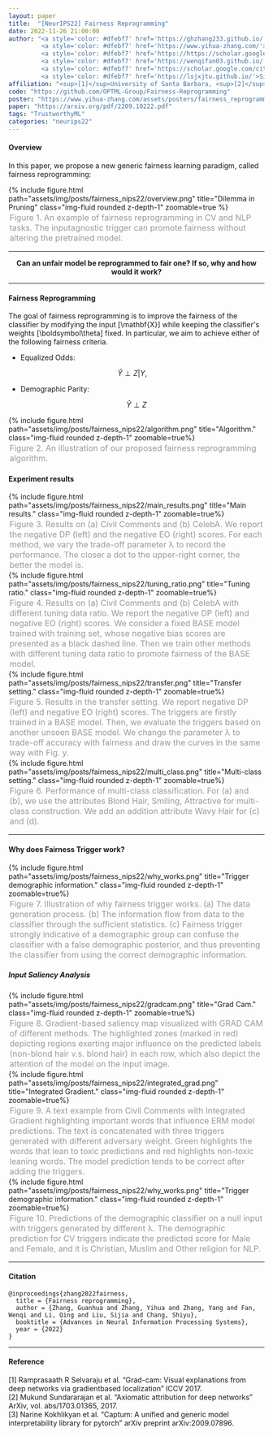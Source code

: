 ```yaml
---
layout: paper
title:  "[NeurIPS22] Fairness Reprogramming"
date: 2022-11-26 21:00:00
author: "<a style='color: #dfebf7' href='https://ghzhang233.github.io/'>Guanhua Zhang</a><sup>[1]</sup>*,
         <a style='color: #dfebf7' href='https://www.yihua-zhang.com/'>Yihua Zhang</a><sup>[2]</sup>*,
         <a style='color: #dfebf7' href='https://https://scholar.google.com/citations?hl=zh-CN&user=_-5PSgQAAAAJ/'>Yang Zhang</a><sup>[3]</sup>,
         <a style='color: #dfebf7' href='https://wenqifan03.github.io/'>Wenqi Fan</a><sup>[4]</sup>,
         <a style='color: #dfebf7' href='https://scholar.google.com/citations?hl=zh-CN&user=XRB2rKIAAAAJ'>Qing Li</a><sup>[4]</sup>,
         <a style='color: #dfebf7' href='https://lsjxjtu.github.io/'>Sijia Liu</a><sup>[2,4]</sup>"
affiliation: "<sup>[1]</sup>University of Santa Barbara, <sup>[2]</sup>Michigan State University, <sup>[3]</sup>MIT-IBM Watson AI Lab, <sup>[4]</sup>The Hong Kong Polytechnic University"
code: "https://github.com/OPTML-Group/Fairness-Reprogramming"
poster: "https://www.yihua-zhang.com/assets/posters/fairness_reprogramming.pdf"
paper: "https://arxiv.org/pdf/2209.10222.pdf"
tags: "TrustworthyML"
categories: "neurips22"
---
```


#### Overview

In this paper, we propose a new generic fairness learning paradigm,
called fairness reprogramming: 

<div class="row">
    <div class="col-sm mt-3 mt-md-0">
        {% include figure.html path="assets/img/posts/fairness_nips22/overview.png" title="Dilemma in Pruning" class="img-fluid rounded z-depth-1" zoomable=true %}
    </div>
</div>
<div class="caption" style="color: #999; font-size:16px; padding: 2px;">
    Figure 1. An example of fairness reprogramming in CV and NLP tasks. The inputagnostic trigger can promote fairness without altering the pretrained model.
</div>

---

<center>
<b>
Can an unfair model be reprogrammed to fair one?
If so, why and how would it work?
</b>
<br>
</center>

---

#### Fairness Reprogramming

The goal of fairness reprogramming is to improve the fairness of the classifier by modifying the input \[\mathbf{X}\] while keeping the classifier's weights \[\boldsymbol\theta\] fixed. In particular, we aim to achieve either of the following fairness criteria.

* Equalized Odds:

$$
\hat{Y} \perp Z | Y, \quad
$$

* Demographic Parity:

$$
\hat{Y} \perp Z
$$

<div class="row">
    <div class="col-sm mt-3 mt-md-0">
        {% include figure.html path="assets/img/posts/fairness_nips22/algorithm.png" title="Algorithm." class="img-fluid rounded z-depth-1" zoomable=true%}
    </div>
</div>
<div class="caption" style="color: #999; font-size:16px; padding: 2px;">
    Figure 2. An illustration of our proposed fairness reprogramming algorithm.
</div>

#### Experiment results

<div class="row">
    <div class="col-sm mt-3 mt-md-0">
        {% include figure.html path="assets/img/posts/fairness_nips22/main_results.png" title="Main results." class="img-fluid rounded z-depth-1" zoomable=true%}
    </div>
</div>
<div class="caption" style="color: #999; font-size:16px; padding: 2px;">
    Figure 3. Results on (a) Civil Comments and (b) CelebA. We report the negative DP (left) and the negative EO (right) scores. For each method, we vary the trade-off parameter λ to record the performance. The closer a dot to the upper-right corner, the better the model is. 
</div>


<div class="row">
    <div class="col-sm mt-3 mt-md-0">
        {% include figure.html path="assets/img/posts/fairness_nips22/tuning_ratio.png" title="Tuning ratio." class="img-fluid rounded z-depth-1" zoomable=true%}
    </div>
</div>
<div class="caption" style="color: #999; font-size:16px; padding: 2px;">
    Figure 4. Results on (a) Civil Comments and (b) CelebA with different tuning data ratio. We report the negative DP (left) and negative EO (right) scores. We consider a fixed BASE model trained with training set, whose negative bias scores are presented as a black dashed line. Then we train other methods with different tuning data ratio to promote fairness of the BASE model.
</div>


<div class="row">
    <div class="col-sm mt-3 mt-md-0">
        {% include figure.html path="assets/img/posts/fairness_nips22/transfer.png" title="Transfer setting." class="img-fluid rounded z-depth-1" zoomable=true%}
    </div>
</div>
<div class="caption" style="color: #999; font-size:16px; padding: 2px;">
    Figure 5. Results in the transfer setting. We report negative DP (left) and negative EO (right) scores. The triggers are firstly trained in a BASE model. Then, we evaluate the triggers based on another unseen BASE model. We change the parameter λ to trade-off accuracy with fairness and draw the curves in the same way with Fig. y.
</div>

<div class="row">
    <div class="col-sm mt-3 mt-md-0">
        {% include figure.html path="assets/img/posts/fairness_nips22/multi_class.png" title="Multi-class setting." class="img-fluid rounded z-depth-1" zoomable=true%}
    </div>
</div>
<div class="caption" style="color: #999; font-size:16px; padding: 2px;">
    Figure 6. Performance of multi-class classification. For (a) and (b), we use the attributes Blond Hair, Smiling, Attractive for multi-class construction. We add an addition attribute Wavy Hair for (c) and (d).
</div>

---

#### Why does Fairness Trigger work?

<div class="row">
    <div class="col-sm mt-3 mt-md-0">
        {% include figure.html path="assets/img/posts/fairness_nips22/why_works.png" title="Trigger demographic information." class="img-fluid rounded z-depth-1" zoomable=true%}
    </div>
</div>
<div class="caption" style="color: #999; font-size:16px; padding: 2px;">
    Figure 7. Illustration of why fairness trigger works. (a) The data generation process. (b) The information flow from data to the classifier through the sufficient statistics. (c) Fairness trigger strongly indicative of a demographic group can confuse the classifier with a false demographic posterior, and thus preventing the classifier from using the correct demographic information.
</div>

##### Input Saliency Analysis

<div class="row">
    <div class="col-sm mt-3 mt-md-0">
        {% include figure.html path="assets/img/posts/fairness_nips22/gradcam.png" title="Grad Cam." class="img-fluid rounded z-depth-1" zoomable=true%}
    </div>
</div>
<div class="caption" style="color: #999; font-size:16px; padding: 2px;">
    Figure 8. Gradient-based saliency map visualized with GRAD CAM of different methods. The highlighted zones (marked in red) depicting regions exerting major influence on the predicted labels (non-blond hair v.s. blond hair) in each row, which also depict the attention of the model on the input image.
</div>


<div class="row">
    <div class="col-sm mt-3 mt-md-0">
        {% include figure.html path="assets/img/posts/fairness_nips22/integrated_grad.png" title="Integrated Gradient." class="img-fluid rounded z-depth-1" zoomable=true%}
    </div>
</div>
<div class="caption" style="color: #999; font-size:16px; padding: 2px;">
    Figure 9. A text example from Civil Comments with Integrated Gradient highlighting important words that influence ERM model predictions. The text is concatenated with three triggers generated with different adversary weight. Green highlights the words that lean to toxic predictions and red highlights non-toxic leaning words. The model prediction tends to be correct after adding the triggers.
</div>


<div class="row">
    <div class="col-sm mt-3 mt-md-0">
        {% include figure.html path="assets/img/posts/fairness_nips22/why_works.png" title="Trigger demographic information." class="img-fluid rounded z-depth-1" zoomable=true%}
    </div>
</div>
<div class="caption" style="color: #999; font-size:16px; padding: 2px;">
    Figure 10. Predictions of the demographic classifier on a null input with triggers generated by different λ. The demographic prediction for CV triggers indicate the predicted score for Male and Female, and it is Christian, Muslim and Other religion for NLP.
</div>


---

#### Citation

```
@inproceedings{zhang2022fairness,
  title = {Fairness reprogramming},
  author = {Zhang, Guanhua and Zhang, Yihua and Zhang, Yang and Fan, Wenqi and Li, Qing and Liu, Sijia and Chang, Shiyu},
  booktitle = {Advances in Neural Information Processing Systems},
  year = {2022}
}
```
---

#### Reference 

<div id="refer-anchor-1"></div> [1] Ramprasaath R Selvaraju et al. “Grad-cam: Visual explanations from deep networks via gradientbased localization” ICCV 2017.

<div id="refer-anchor-2"></div> [2] Mukund Sundararajan et al. “Axiomatic attribution for deep networks” ArXiv, vol. abs/1703.01365, 2017.

<div id="refer-anchor-3"></div> [3] Narine Kokhlikyan et al. “Captum: A unified and generic model interpretability library for pytorch” arXiv preprint arXiv:2009.07896.